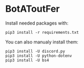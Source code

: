 # BotAToutFer

Install needed packages with:

```
pip3 install -r requirements.txt
```
You can also manualy install them:

```
pip3 install -U discord.py
pip3 install -U python-dotenv
pip3 install -U bs4
```
